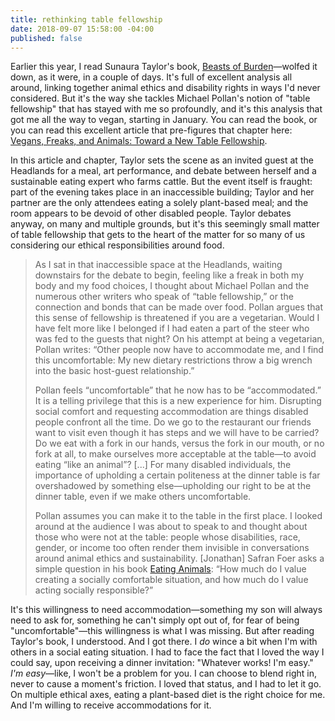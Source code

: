 ```yaml
---
title: rethinking table fellowship
date: 2018-09-07 15:58:00 -04:00
published: false
---
```


Earlier this year, I read Sunaura Taylor's book, [Beasts of Burden](https://www.indiebound.org/book/9781620971284)—wolfed it down, as it were, in a couple of days. It's full of excellent analysis all around, linking together animal ethics and disability rights in ways I'd never considered. But it's the way she tackles Michael Pollan's notion of "table fellowship" that has stayed with me so profoundly, and it's this analysis that got me all the way to vegan, starting in January. You can read the book, or you can read this excellent article that pre-figures that chapter here: [Vegans, Freaks, and Animals: Toward a New Table Fellowship](https://foodethics.univie.ac.at/fileadmin/user_upload/inst_ethik_wiss_dialog/Taylor__Sunaura_2013._Vegans__Freaks__and_Animals..pdf).

In this article and chapter, Taylor sets the scene as an invited guest at the Headlands for a meal, art performance, and debate between herself and a sustainable eating expert who farms cattle. But the event itself is fraught: part of the evening takes place in an inaccessible building; Taylor and her partner are the only attendees eating a solely plant-based meal; and the room appears to be devoid of other disabled people. Taylor debates anyway, on many and multiple grounds, but it's this seemingly small matter of table fellowship that gets to the heart of the matter for so many of us considering our ethical responsibilities around food. 

>As I sat in that inaccessible space at the Headlands, waiting downstairs for
the debate to begin, feeling like a freak in both my body and my food choices,
I thought about Michael Pollan and the numerous other writers who speak of
“table fellowship,” or the connection and bonds that can be made over food.
Pollan argues that this sense of fellowship is threatened if you are a vegetarian.
Would I have felt more like I belonged if I had eaten a part of the steer
who was fed to the guests that night? On his attempt at being a vegetarian,
Pollan writes: “Other people now have to accommodate me, and I find this
uncomfortable: My new dietary restrictions throw a big wrench into the basic
host-guest relationship.”
>
>Pollan feels “uncomfortable” that he now has to be “accommodated.” It
is a telling privilege that this is a new experience for him. Disrupting social
comfort and requesting accommodation are things disabled people confront
all the time. Do we go to the restaurant our friends want to visit even though
it has steps and we will have to be carried? Do we eat with a fork in our hands,
versus the fork in our mouth, or no fork at all, to make ourselves more acceptable
at the table—to avoid eating “like an animal”? [...] For many disabled individuals, the importance of upholding a certain politeness at the dinner table is far overshadowed by something else—upholding our right to be at the dinner table, even if we make others uncomfortable.
>
>Pollan assumes you can make it to the table in the first place. I looked around
at the audience I was about to speak to and thought about those who were
not at the table: people whose disabilities, race, gender, or income too often
render them invisible in conversations around animal ethics and sustainability.
[Jonathan] Safran Foer asks a simple question in his book [Eating Animals](https://www.indiebound.org/book/9780316069885): “How much do I value creating a socially comfortable situation, and how much do I value acting socially responsible?”

It's this willingness to need accommodation—something my son will always need to ask for, something he can't simply opt out of, for fear of being "uncomfortable"—this willingness is what I was missing. But after reading Taylor's book, I understood. And I got there. I *do* wince a bit when I'm with others in a social eating situation. I had to face the fact that I loved the way I could say, upon receiving a dinner invitation: "Whatever works! I'm easy." *I'm easy*—like, I won't be a problem for you. I can choose to blend right in, never to cause a moment's friction. I loved that status, and I had to let it go. On multiple ethical axes, eating a plant-based diet is the right choice for me. And I'm willing to receive accommodations for it.